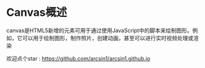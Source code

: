 # Canvas概述
canvas是HTML5新增的元素可用于通过使用JavaScript中的脚本来绘制图形。例如，它可以用于绘制图形，制作照片，创建动画，甚至可以进行实时视频处理或渲染

欢迎点个star : https://github.com/arcsin1/arcsin1.github.io